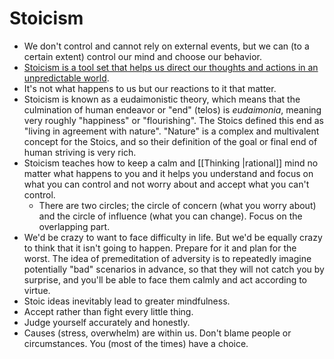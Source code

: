 # Stoicism

- We don't control and cannot rely on external events, but we can (to a certain extent) control our mind and choose our behavior.
- [Stoicism is a tool set that helps us direct our thoughts and actions in an unpredictable world](https://www.njlifehacks.com/what-is-stoicism-overview-definition-10-stoic-principles/).
- It's not what happens to us but our reactions to it that matter.
- Stoicism is known as a eudaimonistic theory, which means that the culmination of human endeavor or "end" (telos) is *eudaimonia*, meaning very roughly "happiness" or "flourishing". The Stoics defined this end as "living in agreement with nature". "Nature" is a complex and multivalent concept for the Stoics, and so their definition of the goal or final end of human striving is very rich.
- Stoicism teaches how to keep a calm and [[Thinking |rational]] mind no matter what happens to you and it helps you understand and focus on what you can control and not worry about and accept what you can't control.
	- There are two circles; the circle of concern (what you worry about) and the circle of influence (what you can change). Focus on the overlapping part.
- We'd be crazy to want to face difficulty in life. But we'd be equally crazy to think that it isn't going to happen. Prepare for it and plan for the worst. The idea of premeditation of adversity is to repeatedly imagine potentially "bad" scenarios in advance, so that they will not catch you by surprise, and you'll be able to face them calmly and act according to virtue.
- Stoic ideas inevitably lead to greater mindfulness.
- Accept rather than fight every little thing.
- Judge yourself accurately and honestly.
- Causes (stress, overwhelm) are within us. Don't blame people or circumstances. You (most of the times) have a choice.
